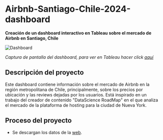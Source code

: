 # Airbnb-Santiago-Chile-2024-dashboard
__Creación de un dashboard interactivo en Tableau sobre el mercado de Airbnb en Santiago, Chile__

<image src="https://github.com/BastianLQ/Airbnb-Santiago-Chile-2024-dashboard/blob/main/Images/Sin%20t%C3%ADtulo.jpg" alt="Dashboard">
  
_Captura de pantalla del dashboard, para ver en Tableau hacer click [aquí](https://public.tableau.com/app/profile/basti.n.l.pez/viz/TendenciasenYoutube/TendenciasenYouTube)_

## Descripción del proyecto
Este dashboard contiene información sobre el mercado de Airbnb en la región metropolitana de Chile, principalmente, sobre los precios por ubicación y las reviews dejadas por los usuarios. Está inspirado en un trabajo del creador de contenido "DataScience RoadMap" en el que analiza el mercado de la plataforma de hosting para la ciudad de Nueva York.

## Proceso del proyecto
- Se descargan los datos de la [web](https://insideairbnb.com/get-the-data/).
